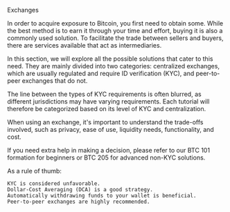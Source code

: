 Exchanges

In order to acquire exposure to Bitcoin, you first need to obtain some. While the best method is to earn it through your time and effort, buying it is also a commonly used solution. To facilitate the trade between sellers and buyers, there are services available that act as intermediaries.

In this section, we will explore all the possible solutions that cater to this need. They are mainly divided into two categories: centralized exchanges, which are usually regulated and require ID verification (KYC), and peer-to-peer exchanges that do not.

The line between the types of KYC requirements is often blurred, as different jurisdictions may have varying requirements. Each tutorial will therefore be categorized based on its level of KYC and centralization.

When using an exchange, it's important to understand the trade-offs involved, such as privacy, ease of use, liquidity needs, functionality, and cost.

If you need extra help in making a decision, please refer to our BTC 101 formation for beginners or BTC 205 for advanced non-KYC solutions.

As a rule of thumb:

    KYC is considered unfavorable.
    Dollar-Cost Averaging (DCA) is a good strategy.
    Automatically withdrawing funds to your wallet is beneficial.
    Peer-to-peer exchanges are highly recommended.

    
